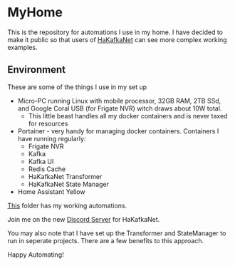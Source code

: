 # MyHome
This is the repository for automations I use in my home. I have decided to make it public so that users of [HaKafkaNet](https://github.com/leosperry/ha-kafka-net) can see more complex working examples.

## Environment
These are some of the things I use in my set up
* Micro-PC running Linux with mobile processor, 32GB RAM, 2TB SSd, and Google Coral USB (for Frigate NVR) witch draws about 10W total.
  * This little beast handles all my docker containers and is never taxed for resources
* Portainer - very handy for managing docker containers. Containers I have running regularly:
  * Frigate NVR
  * Kafka
  * Kafka UI
  * Redis Cache
  * HaKafkaNet Transformer
  * HaKafkaNet State Manager
* Home Assistant Yellow


[This](https://github.com/leosperry/MyHome/tree/main/MyHome/Automations) folder has my working automations.

Join me on the new [Discord Server](https://discord.gg/RaGu72RbCt) for HaKafkaNet.

You may also note that I have set up the Transformer and StateManager to run in seperate projects. There are a few benefits to this approach.

Happy Automating!
